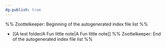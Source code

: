 ```yaml
---
dg-publish: true
---
```

%% Zoottelkeeper: Beginning of the autogenerated index file list  %%
-  [[A test folder/A Fun little note|A Fun little note]]
%% Zoottelkeeper: End of the autogenerated index file list  %%
